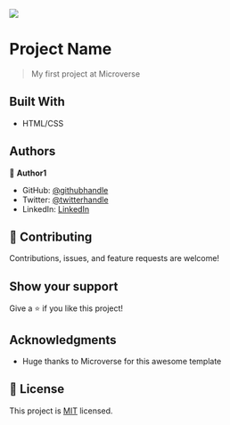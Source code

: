 ![](https://img.shields.io/badge/Microverse-blueviolet)

# Project Name

> My first project at Microverse


## Built With

- HTML/CSS

## Authors

👤 **Author1**

- GitHub: [@githubhandle](https://github.com/munyite001)
- Twitter: [@twitterhandle](https://twitter.com/emunyite)
- LinkedIn: [LinkedIn](https://www.linkedin.com/in/emmanuel-munyite-68545023a/)

## 🤝 Contributing

Contributions, issues, and feature requests are welcome!


## Show your support

Give a ⭐️ if you like this project!

## Acknowledgments

- Huge thanks to Microverse for this awesome template


## 📝 License

This project is [MIT](./LICENSE) licensed.
